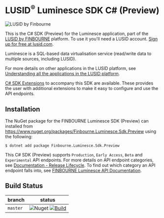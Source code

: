 # LUSID<sup>®</sup> Luminesce SDK C# (Preview)
![LUSID by Finbourne](https://content.finbourne.com/LUSID_repo.png)

This is the C# SDK (Preview) for the Luminesce application, part of the [LUSID by FINBOURNE](https://www.finbourne.com/lusid-technology) platform. To use it you'll need a LUSID account. [Sign up for free at lusid.com](https://www.lusid.com/app/signup).

Luminesce is a SQL-based data virtualisation service (read/write data to multiple sources, including LUSID).

For more details on other applications in the LUSID platform, see [Understanding all the applications in the LUSID platform](https://support.lusid.com/knowledgebase/article/KA-01787/en-us).

[C# SDK Extensions](https://github.com/finbourne/luminesce-sdk-extensions-csharp) to accompany this SDK are available. These provides the user with additional extensions to make it easy to configure and use the API endpoints.

## Installation

The NuGet package for the FINBOURNE Luminesce SDK (Preview) can installed from https://www.nuget.org/packages/Finbourne.Luminesce.Sdk.Preview using the following:

```
$ dotnet add package Finbourne.Luminesce.Sdk.Preview
```

This C# SDK (Preview) supports `Production`, `Early Access`, `Beta` and `Experimental` API endpoints. For more details on API endpoint categories, see [Documentation - Release Lifecycle](https://www.lusid.com/app/resources/documentation/lifecycle). To find out which category an API endpoint falls into, see [FINBOURNE Luminesce API Documentation](https://www.lusid.com/honeycomb/swagger/index.html). 

## Build Status 

| branch | status |
| --- | --- |
| `master` |  ![Nuget](https://img.shields.io/nuget/v/Finbourne.Luminesce.Sdk.Preview?color=blue) [![Build](https://github.com/finbourne/luminesce-sdk-csharp-preview/actions/workflows/build.yaml/badge.svg?branch=master)](https://github.com/finbourne/luminesce-sdk-csharp-preview/actions/workflows/build.yaml) |